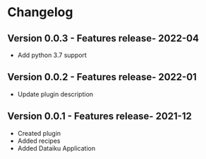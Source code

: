 # Changelog

## Version 0.0.3 - Features release- 2022-04
- Add python 3.7 support


## Version 0.0.2 - Features release- 2022-01
- Update plugin description


## Version 0.0.1 - Features release- 2021-12
- Created plugin
- Added recipes
- Added Dataiku Application
